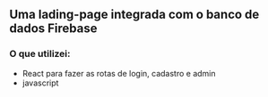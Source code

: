 ## Uma lading-page integrada com o banco de dados Firebase


### O que utilizei:

+ React para fazer as rotas de login, cadastro e admin
+ javascript
